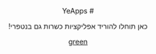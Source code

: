 <html lang="he-IL" dir="rtl">
<head>
<meta charset="utf-8"/>
<meta name="viewport" content="width=device-width, initial-scale=1">
<body style="text-align:center; margin:0 auto;">
# YeApps
</head>
<p>כאן תוחלו להוריד אפליקציות כשרות גם בנטפרי!</p>
<a href="https://yitzhakapps.github.io/" class="myButton">green</a>

</body>
</html>
